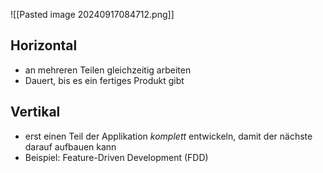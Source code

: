 ![[Pasted image 20240917084712.png]]

## Horizontal
- an mehreren Teilen gleichzeitig arbeiten
- Dauert, bis es ein fertiges Produkt gibt

## Vertikal
- erst einen Teil der Applikation _komplett_ entwickeln, damit der nächste darauf aufbauen kann
- Beispiel: Feature-Driven Development (FDD)